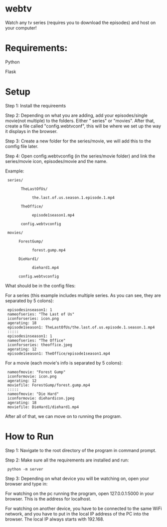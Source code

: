 # webtv
Watch any tv series (requires you to download the episodes) and host on your computer!

# Requirements:

Python

Flask

# Setup
Step 1: Install the requireemts

Step 2: Depending on what you are adding, add your episodes/single movie(not multiple) to the folders. Either " series" or "movies". After that,  create a file called "config.webtvconf", this will be where we set up the way it displays in the browser.

Step 3: Create a new folder for the series/movie, we will add this to the comfig file later.

Step 4: Open config.webtvconfig (in the series/movie folder) and link the series/movie icon, episodes/movie and the name.

Example:

     series/

           TheLastOfUs/
      
                the.last.of.us.season.1.episode.1.mp4
          
           TheOffice/

                episode1season1.mp4
           
           config.webtvconfig

     movies/

          ForestGump/
     
                forest.gump.mp4
               
          DieHard1/
          
                diehard1.mp4
               
          config.webtvconfig

What should be in the config files:


For a series (this example includes multiple series. As you can see, they are separated by 5 colons):

     episodesinseason1: 1
     nameofseries: "The Last of Us"
     iconforseries: icon.png
     agerating: 18
     episode1season1: TheLastOfUs/the.last.of.us.episode.1.season.1.mp4
     :::::
     episodesinseason1: 1
     nameofseries: "The Office"
     iconforseries: theoffice.jpeg
     agerating: 12
     episode1season1: TheOffice/episode1season1.mp4


For a movie (each movie's info is separated by 5 colons):

     nameofmovie: "Forest Gump"
     iconformovie: icon.png
     agerating: 12
     moviefile: ForestGump/forest.gump.mp4
     :::::
     nameofmovie: "Die Hard"
     iconformovie: diehardicon.jpeg
     agerating: 18
     moviefile: DieHard1/diehard1.mp4

After all of that, we can move on to running the program.

# How to Run

Step 1: Navigate to the root directory of the program in command prompt.

Step 2: Make sure all the requirements are installed and run:
    
     python -m server

Step 3: Depending on what device you will be watching on, open your browser and type in:

For watching on the pc running the program, open 127.0.0.1:5000 in your browser. This is the address for localhost.

For watching on another device, you have to be connected to the same WiFi network, and you have to put in the local IP address of the PC into the browser. The local IP always starts with 192.168.
